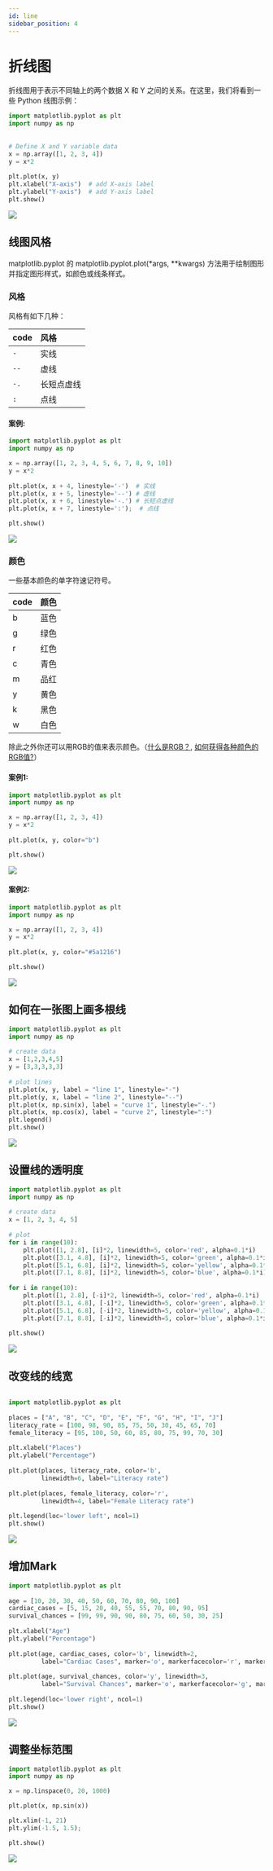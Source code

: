 ```yaml
---
id: line
sidebar_position: 4
---
```


# 折线图

折线图用于表示不同轴上的两个数据 X 和 Y 之间的关系。在这里，我们将看到一些 Python 线图示例：

```python
import matplotlib.pyplot as plt
import numpy as np
  
  
# Define X and Y variable data
x = np.array([1, 2, 3, 4])
y = x*2
  
plt.plot(x, y)
plt.xlabel("X-axis")  # add X-axis label
plt.ylabel("Y-axis")  # add Y-axis label
plt.show()
```
![](./img/matplotlib_11.png)

## 线图风格
matplotlib.pyplot 的 matplotlib.pyplot.plot(*args, **kwargs) 方法用于绘制图形并指定图形样式，如颜色或线条样式。

### 风格

风格有如下几种：

| code | 风格 |
|:--------------------|:--------------------|
| `-` | 实线 |
| `--` | 虚线 |
| `-.` | 长短点虚线 |
| `:` | 点线 |

#### 案例:

```python
import matplotlib.pyplot as plt
import numpy as np

x = np.array([1, 2, 3, 4, 5, 6, 7, 8, 9, 10])
y = x*2
  
plt.plot(x, x + 4, linestyle='-')  # 实线
plt.plot(x, x + 5, linestyle='--') # 虚线
plt.plot(x, x + 6, linestyle='-.') # 长短点虚线
plt.plot(x, x + 7, linestyle=':');  # 点线

plt.show()
```
![](./img/matplotlib_12.png)



### 颜色
一些基本颜色的单字符速记符号。

| code | 颜色 |
|:--------------------|:--------------------|
| b | 蓝色 |
| g | 绿色 |
| r | 红色 |
| c | 青色 |
| m | 品红 |
| y | 黄色 |
| k | 黑色 |
| w | 白色 |

除此之外你还可以用RGB的值来表示颜色。（[什么是RGB？](https://zh.wikipedia.org/zh-hans/%E4%B8%89%E5%8E%9F%E8%89%B2%E5%85%89%E6%A8%A1%E5%BC%8F), [如何获得各种颜色的RGB值?](https://www.rapidtables.com/web/color/RGB_Color.html)）

#### 案例1:

```python
import matplotlib.pyplot as plt
import numpy as np

x = np.array([1, 2, 3, 4])
y = x*2
  
plt.plot(x, y, color="b")

plt.show()
```
![](./img/matplotlib_13.png)



#### 案例2:

```python
import matplotlib.pyplot as plt
import numpy as np

x = np.array([1, 2, 3, 4])
y = x*2
  
plt.plot(x, y, color="#5a1216")

plt.show()
```
![](./img/matplotlib_14.png)

## 如何在一张图上画多根线

```python
import matplotlib.pyplot as plt
import numpy as np
  
# create data
x = [1,2,3,4,5]
y = [3,3,3,3,3]
  
# plot lines
plt.plot(x, y, label = "line 1", linestyle="-")
plt.plot(y, x, label = "line 2", linestyle="--")
plt.plot(x, np.sin(x), label = "curve 1", linestyle="-.")
plt.plot(x, np.cos(x), label = "curve 2", linestyle=":")
plt.legend()
plt.show()
```
![](./img/matplotlib_15.png)


## 设置线的透明度

```python
import matplotlib.pyplot as plt
import numpy as np
  
# create data
x = [1, 2, 3, 4, 5]
  
# plot
for i in range(10):
    plt.plot([1, 2.8], [i]*2, linewidth=5, color='red', alpha=0.1*i)
    plt.plot([3.1, 4.8], [i]*2, linewidth=5, color='green', alpha=0.1*i)
    plt.plot([5.1, 6.8], [i]*2, linewidth=5, color='yellow', alpha=0.1*i)
    plt.plot([7.1, 8.8], [i]*2, linewidth=5, color='blue', alpha=0.1*i)
      
for i in range(10):
    plt.plot([1, 2.8], [-i]*2, linewidth=5, color='red', alpha=0.1*i)
    plt.plot([3.1, 4.8], [-i]*2, linewidth=5, color='green', alpha=0.1*i)
    plt.plot([5.1, 6.8], [-i]*2, linewidth=5, color='yellow', alpha=0.1*i)
    plt.plot([7.1, 8.8], [-i]*2, linewidth=5, color='blue', alpha=0.1*i)
      
plt.show()
```
![](./img/matplotlib_16.png)

## 改变线的线宽

```python

import matplotlib.pyplot as plt
  
places = ["A", "B", "C", "D", "E", "F", "G", "H", "I", "J"]
literacy_rate = [100, 98, 90, 85, 75, 50, 30, 45, 65, 70]
female_literacy = [95, 100, 50, 60, 85, 80, 75, 99, 70, 30]
  
plt.xlabel("Places")
plt.ylabel("Percentage")
  
plt.plot(places, literacy_rate, color='b',
         linewidth=6, label="Literacy rate")
  
plt.plot(places, female_literacy, color='r',
         linewidth=4, label="Female Literacy rate")
  
plt.legend(loc='lower left', ncol=1)
plt.show()
```
![](./img/matplotlib_17.png)

## 增加Mark

```python
import matplotlib.pyplot as plt
  
age = [10, 20, 30, 40, 50, 60, 70, 80, 90, 100]
cardiac_cases = [5, 15, 20, 40, 55, 55, 70, 80, 90, 95]
survival_chances = [99, 99, 90, 90, 80, 75, 60, 50, 30, 25]
  
plt.xlabel("Age")
plt.ylabel("Percentage")
  
plt.plot(age, cardiac_cases, color='b', linewidth=2,
         label="Cardiac Cases", marker='o', markerfacecolor='r', markersize=12)
  
plt.plot(age, survival_chances, color='y', linewidth=3,
         label="Survival Chances", marker='o', markerfacecolor='g', markersize=12)
  
plt.legend(loc='lower right', ncol=1)
plt.show()
```
![](./img/matplotlib_18.png)

## 调整坐标范围

```python
import matplotlib.pyplot as plt
import numpy as np

x = np.linspace(0, 20, 1000)

plt.plot(x, np.sin(x))

plt.xlim(-1, 21)
plt.ylim(-1.5, 1.5);

plt.show()
```
![](./img/matplotlib_19.png)